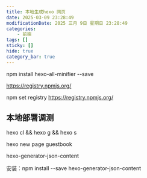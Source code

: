 ```yaml
---
title: 本地生成hexo 网页
date: 2025-03-09 23:28:49
modificationDate: 2025 三月 9日 星期日 23:28:49
categories: 
	- 前端
tags: []
sticky: []
hide: true
category_bar: true
---
```



npm install hexo-all-minifier --save

https://registry.npmjs.org/

npm set registry https://registry.npmjs.org/

## 本地部署调测

hexo cl && hexo g && hexo s

hexo new page guestbook

hexo-generator-json-content

安装：npm install --save hexo-generator-json-content
